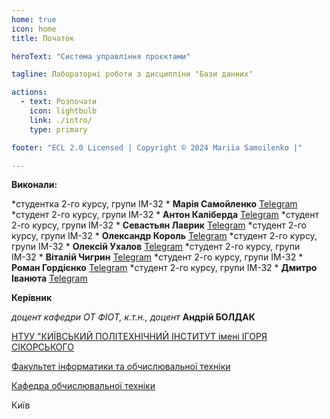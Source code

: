 ```yaml
---
home: true
icon: home
title: Початок

heroText: "Система управління проєктами"

tagline: Лабораторні роботи з дисципліни "Бази данних"

actions:
  - text: Розпочати
    icon: lightbulb
    link: ./intro/
    type: primary

footer: "ECL 2.0 Licensed | Copyright © 2024 Mariia Samoilenko |"

---
```



**Виконали:** 

*студентка 2-го курсу, групи ІМ-32 *<span padding-right:5em></span> **Марія Самойленко**<span padding-left:5em></span> [Telegram](https://t.me/pshonkey)
*студент 2-го курсу, групи ІМ-32 *<span padding-right:5em></span> **Антон Каліберда**<span padding-left:5em></span> [Telegram](https://t.me/jestakddd) 
*студент 2-го курсу, групи ІМ-32 *<span padding-right:5em></span> **Севастьян Лаврик**<span padding-left:5em></span> [Telegram](https://t.me/LeVasTiaNN) 
*студент 2-го курсу, групи ІМ-32 *<span padding-right:5em></span> **Олександр Король**<span padding-left:5em></span> [Telegram](https://t.me/notsifes) 
*студент 2-го курсу, групи ІМ-32 *<span padding-right:5em></span> **Олексій Ухалов**<span padding-left:5em></span> [Telegram](https://t.me/ratarekko) 
*студент 2-го курсу, групи ІМ-32 *<span padding-right:5em></span> **Віталій Чигрин**<span padding-left:5em></span> [Telegram](https://t.me/pl34s4n7ly) 
*студент 2-го курсу, групи ІМ-32 *<span padding-right:5em></span> **Роман Гордієнко**<span padding-left:5em></span> [Telegram](https://t.me/docvoids) 
*студент 2-го курсу, групи ІМ-32 *<span padding-right:5em></span> **Дмитро Іванюта**<span padding-left:5em></span> [Telegram](https://t.me/KuramaLatespring) 


**Керівник**

*доцент кафедри ОТ ФІОТ, к.т.н., доцент*<span padding-right:5em></span> **Андрій БОЛДАК** 

[НТУУ "КИЇВСЬКИЙ ПОЛІТЕХНІЧНИЙ ІНСТИТУТ імені ІГОРЯ СІКОРСЬКОГО](https://kpi.ua/)

[Факультет інформатики та обчислювальної техніки](https://fiot.kpi.ua/)

[Кафедра обчислювальної техніки](https://comsys.kpi.ua/)

Київ

